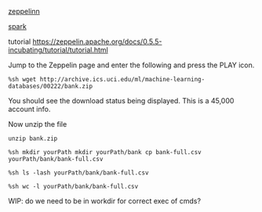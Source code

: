 [zeppelinn](https://zeppelin.apache.org/)

[spark](https://spark.apache.org/)


tutorial https://zeppelin.apache.org/docs/0.5.5-incubating/tutorial/tutorial.html

Jump to the Zeppelin page and enter the following and press the PLAY icon.

`%sh
wget http://archive.ics.uci.edu/ml/machine-learning-databases/00222/bank.zip`

You should see the download status being displayed. This is a 45,000 account info.

Now unzip the file

`unzip bank.zip`

`%sh
mkdir yourPath
mkdir yourPath/bank
cp bank-full.csv yourPath/bank/bank-full.csv`

`%sh ls -lash yourPath/bank/bank-full.csv`

`%sh wc -l yourPath/bank/bank-full.csv`


WIP: do we need to be in workdir for correct exec of cmds?